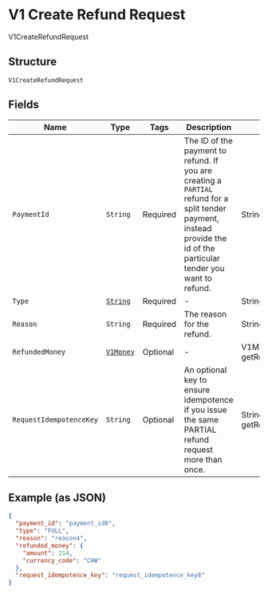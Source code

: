 
# V1 Create Refund Request

V1CreateRefundRequest

## Structure

`V1CreateRefundRequest`

## Fields

| Name | Type | Tags | Description | Getter |
|  --- | --- | --- | --- | --- |
| `PaymentId` | `String` | Required | The ID of the payment to refund. If you are creating a `PARTIAL`<br>refund for a split tender payment, instead provide the id of the<br>particular tender you want to refund. | String getPaymentId() |
| `Type` | [`String`](/doc/models/v1-create-refund-request-type.md) | Required | - | String getType() |
| `Reason` | `String` | Required | The reason for the refund. | String getReason() |
| `RefundedMoney` | [`V1Money`](/doc/models/v1-money.md) | Optional | - | V1Money getRefundedMoney() |
| `RequestIdempotenceKey` | `String` | Optional | An optional key to ensure idempotence if you issue the same PARTIAL refund request more than once. | String getRequestIdempotenceKey() |

## Example (as JSON)

```json
{
  "payment_id": "payment_id0",
  "type": "FULL",
  "reason": "reason4",
  "refunded_money": {
    "amount": 214,
    "currency_code": "CHW"
  },
  "request_idempotence_key": "request_idempotence_key8"
}
```

